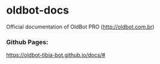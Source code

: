 # oldbot-docs
 
 Official documentation of OldBot PRO (http://oldbot.com.br)

 
 ### Github Pages:
https://oldbot-tibia-bot.github.io/docs/#
